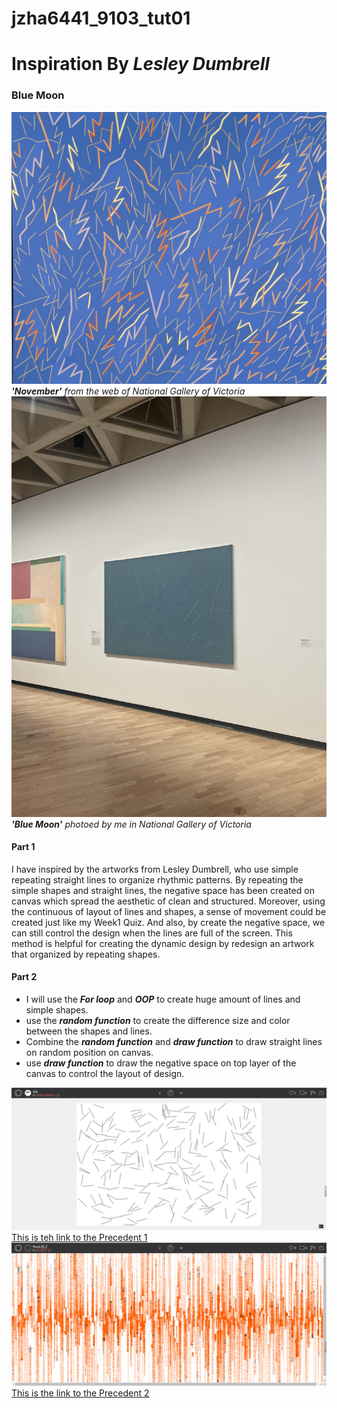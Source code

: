 # jzha6441_9103_tut01

# Inspiration By ***Lesley Dumbrell***
### **Blue Moon**

![An image of 'November' on the web of NGV](Image/November.jpg)
***'November'*** *from the web of National Gallery of Victoria*
![An image of 'Blue Moon' that I took in NGV](Image\BlueMoon.jpg)
***'Blue Moon'*** *photoed by me in National Gallery of Victoria*

#### Part 1
I have inspired by the artworks from Lesley Dumbrell, who use simple repeating straight lines to organize rhythmic patterns. By repeating the simple shapes and straight lines, the negative space has been created on canvas which spread the aesthetic of clean and structured.  Moreover, using the continuous of layout of lines and shapes, a sense of movement could be created just like my Week1 Quiz. And also, by create the negative space, we can still control the design when the lines are full of the screen. This method is helpful for creating the dynamic design by redesign an artwork that organized by repeating shapes.


#### Part 2
- I will use the ***For loop*** and ***OOP*** to create huge amount of lines and simple shapes.
- use the ***random function*** to create the difference size and color between the shapes and lines.
- Combine the ***random function*** and ***draw function*** to draw straight lines on random position on canvas. 
- use ***draw function*** to draw the negative space on top layer of the canvas to control the layout of design.


![This is the screenshot of Precedent 1](Image\Precedent1.png)
[This is teh link to the Precedent 1](https://openprocessing.org/sketch/137024)
![This is the screenshot of Precedent 2](Image\Precedent2.png)
[This is the link to the Precedent 2](https://openprocessing.org/sketch/2339291)

